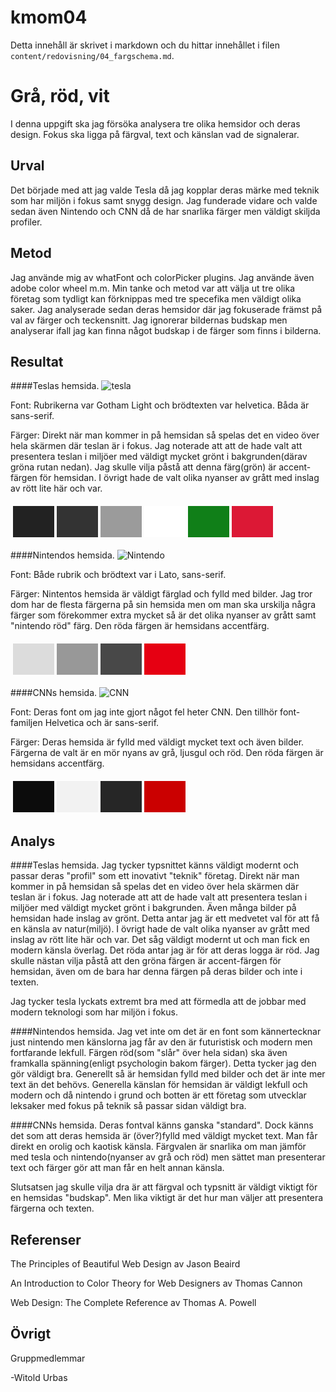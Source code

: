 ---
---
kmom04
=========================

Detta innehåll är skrivet i markdown och du hittar innehållet i filen `content/redovisning/04_fargschema.md`.



Grå, röd, vit
=======================

I denna uppgift ska jag försöka analysera tre olika hemsidor och deras design. Fokus ska ligga på färgval, text och känslan vad de signalerar.

Urval
-----------------------

Det började med att jag valde Tesla då jag kopplar deras märke med teknik som har miljön i fokus samt snygg design. Jag funderade vidare och valde sedan även Nintendo och CNN då de har snarlika färger men väldigt skiljda profiler.

Metod
-----------------------

Jag använde mig av whatFont och colorPicker plugins. Jag använde även adobe color wheel m.m.
Min tanke och metod var att välja ut tre olika företag som tydligt kan förknippas med tre specefika men väldigt olika saker. Jag analyserade sedan deras hemsidor där jag fokuserade främst på val av färger och teckensnitt. Jag ignorerar bildernas budskap men analyserar ifall jag kan finna något budskap i de färger som finns i bilderna.


Resultat
-----------------------
####Teslas hemsida.
![tesla](http://www.student.bth.se/~aiur18/dbwebb-kurser/design/me/redovisa/htdocs/img/tesla1.png)

Font: Rubrikerna var Gotham Light och brödtexten var helvetica. Båda är sans-serif.

Färger: Direkt när man kommer in på hemsidan så spelas det en video över hela skärmen där teslan är i fokus. Jag noterade att att de hade valt att presentera teslan i miljöer med väldigt mycket grönt i bakgrunden(därav gröna rutan nedan). Jag skulle vilja påstå att denna färg(grön) är accent-färgen för hemsidan.  I övrigt hade de valt olika nyanser av grått med inslag av rött lite här och var.
<table style="border-spacing: 4px; border-collapse: separate">
<tr>
<td style="height: 50px; width: 50px; background-color: #222222">
<td style="height: 50px; width: 50px; background-color: #333333">
<td style="height: 50px; width: 50px; background-color: #9B9B9B">
<td style="height: 50px; width: 50px; background-color: #FFFFFF">
<td style="height: 50px; width: 50px; background-color: #107F18">
<td style="height: 50px; width: 50px; background-color: #DC1835">
</tr>
</table>


####Nintendos hemsida.
![Nintendo](http://www.student.bth.se/~aiur18/dbwebb-kurser/design/me/redovisa/htdocs/img/nintendo1.png)

Font: Både rubrik och brödtext var i Lato, sans-serif.

Färger: Nintentos hemsida är väldigt färglad och fylld med bilder. Jag tror dom har de flesta färgerna på sin hemsida men om man ska urskilja några färger som förekommer extra mycket så är det olika nyanser av grått samt "nintendo röd" färg. Den röda färgen är hemsidans accentfärg.

<table style="border-spacing: 4px; border-collapse: separate">
<tr>
<td style="height: 50px; width: 50px; background-color: #DCDCDC">
<td style="height: 50px; width: 50px; background-color: #989898">
<td style="height: 50px; width: 50px; background-color: #484848">
<td style="height: 50px; width: 50px; background-color: #E60012">
</tr>
</table>

####CNNs hemsida.
![CNN](http://www.student.bth.se/~aiur18/dbwebb-kurser/design/me/redovisa/htdocs/img/cnn1.png)

Font: Deras font om jag inte gjort något fel heter CNN. Den tillhör font-familjen Helvetica och är sans-serif.

Färger: Deras hemsida är fylld med väldigt mycket text och även bilder. Färgerna de valt är en mör nyans av grå, ljusgul och röd. Den röda färgen är hemsidans accentfärg.  


<table style="border-spacing: 4px; border-collapse: separate">
<tr>
<td style="height: 50px; width: 50px; background-color: #0C0C0C">
<td style="height: 50px; width: 50px; background-color: #F2F2F2">
<td style="height: 50px; width: 50px; background-color: #262626">
<td style="height: 50px; width: 50px; background-color: #CB0000">
</tr>
</table>





Analys
-----------------------
####Teslas hemsida.
Jag tycker typsnittet känns väldigt modernt och passar deras "profil" som ett inovativt "teknik" företag.
Direkt när man kommer in på hemsidan så spelas det en video över hela skärmen där teslan är i fokus. Jag noterade att att de hade valt att presentera teslan i miljöer med väldigt mycket grönt i bakgrunden. Även många bilder på hemsidan hade inslag av grönt. Detta antar jag är ett medvetet val för att få en känsla av natur(miljö). I övrigt hade de valt olika nyanser av grått med inslag av rött lite här och var. Det såg väldigt modernt ut och man fick en modern känsla överlag. Det röda antar jag är för att deras logga är röd. Jag skulle nästan vilja påstå att den gröna färgen är accent-färgen för hemsidan, även om de bara har denna färgen på deras bilder och inte i texten.

Jag tycker tesla lyckats extremt bra med att förmedla att de jobbar med modern teknologi som har miljön i fokus.

####Nintendos hemsida.
Jag vet inte om det är en font som kännertecknar just nintendo men känslorna jag får av den är futuristisk och modern men fortfarande lekfull.
Färgen röd(som "slår" över hela sidan) ska även framkalla spänning(enligt psychologin bakom färger). Detta tycker jag den gör väldigt bra.
Generellt så är hemsidan fylld med bilder och det är inte mer text än det behövs. Generella känslan för hemsidan är väldigt lekfull och modern och då nintendo i grund och botten är ett företag som utvecklar leksaker med fokus på teknik så passar sidan väldigt bra.

####CNNs hemsida.
Deras fontval känns ganska "standard". Dock känns det som att deras hemsida är (över?)fylld med väldigt mycket text. Man får direkt en orolig och kaotisk känsla.
Färgvalen är snarlika om man jämför med tesla och nintendo(nyanser av grå och röd) men sättet man presenterar text och färger gör att man får en helt annan känsla.


Slutsatsen jag skulle vilja dra är att färgval och typsnitt är väldigt viktigt för en hemsidas "budskap". Men lika viktigt är det hur man väljer att presentera färgerna och texten.


Referenser
-----------------------

The Principles of Beautiful Web Design av Jason Beaird

An Introduction to Color Theory for Web Designers av Thomas Cannon

Web Design: The Complete Reference av Thomas A. Powell

Övrigt
-----------------------

Gruppmedlemmar

-Witold Urbas
